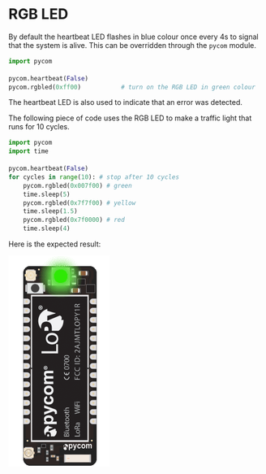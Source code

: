 # RGB LED

By default the heartbeat LED flashes in blue colour once every 4s to signal that the system is alive. This can be overridden through the `pycom` module.

```python
import pycom

pycom.heartbeat(False)
pycom.rgbled(0xff00)           # turn on the RGB LED in green colour
```

The heartbeat LED is also used to indicate that an error was detected.

The following piece of code uses the RGB LED to make a traffic light that runs for 10 cycles.

```python
import pycom
import time

pycom.heartbeat(False)
for cycles in range(10): # stop after 10 cycles
    pycom.rgbled(0x007f00) # green
    time.sleep(5)
    pycom.rgbled(0x7f7f00) # yellow
    time.sleep(1.5)
    pycom.rgbled(0x7f0000) # red
    time.sleep(4)
```

Here is the expected result:

![](../../.gitbook/assets/traffic.gif)

